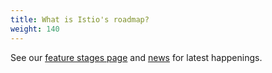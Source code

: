 ```yaml
---
title: What is Istio's roadmap?
weight: 140
---
```


See our [feature stages page](/pt-br/docs/releases/feature-stages/)
and [news](/pt-br/news) for latest happenings.
